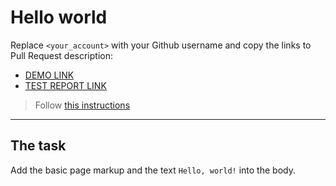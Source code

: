 # Hello world
Replace `<your_account>` with your Github username and copy the links to Pull Request description:
- [DEMO LINK](https://vlkzmn.github.io/layout_hello-world/)
- [TEST REPORT LINK](https://vlkzmn.github.io/layout_hello-world/report/html_report/)

> Follow [this instructions](https://mate-academy.github.io/layout_task-guideline/#how-to-solve-the-layout-tasks-on-github)
___

## The task 
Add the basic page markup and the text `Hello, world!` into the body.
